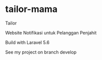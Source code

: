 # tailor-mama
Tailor

Website Notifikasi untuk Pelanggan Penjahit

Build with Laravel 5.6

See my project on branch develop
